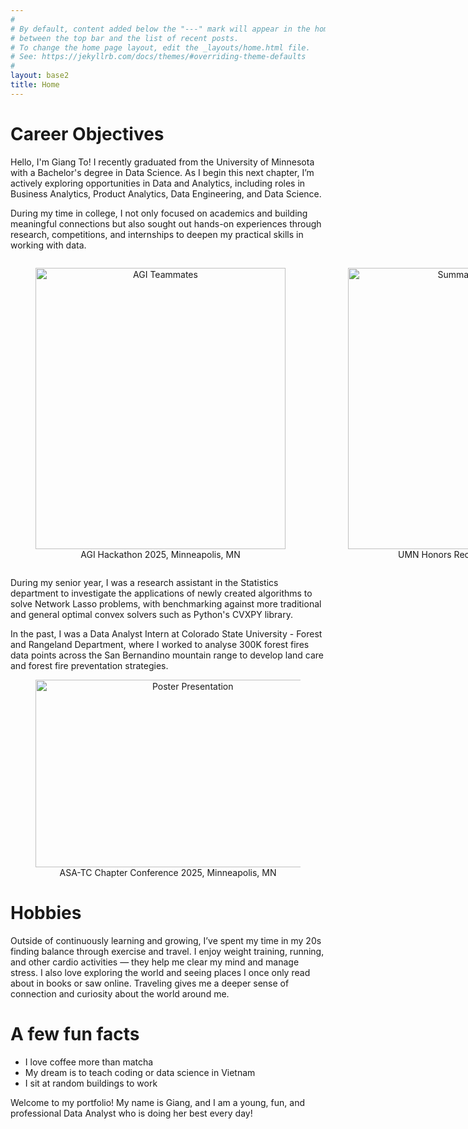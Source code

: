 ```yaml
---
#
# By default, content added below the "---" mark will appear in the home page
# between the top bar and the list of recent posts.
# To change the home page layout, edit the _layouts/home.html file.
# See: https://jekyllrb.com/docs/themes/#overriding-theme-defaults
#
layout: base2
title: Home
---
```

<h1>Career Objectives</h1>
Hello, I'm Giang To! I recently graduated from the University of Minnesota with a Bachelor's degree in Data Science. As I begin this next chapter, I’m actively exploring opportunities in Data and Analytics, including roles in Business Analytics, Product Analytics, Data Engineering, and Data Science.

During my time in college, I not only focused on academics and building meaningful connections but also sought out hands-on experiences through research, competitions, and internships to deepen my practical skills in working with data.

<div style="display: flex; gap: 20px;">
    <figure style="text-align: center;">
        <img  src="{{ site.baseurl }}/img/agi_team_pic.JPG" alt='AGI Teammates' width="400" height="450">
        <figcaption>AGI Hackathon 2025, Minneapolis, MN</figcaption>
    </figure>
    <figure style="text-align: center;">
        <img  src="{{ site.baseurl }}/img/standing_in_the_hallway.jpg" alt='Summa Cum Laude' width="400" height="450">
        <figcaption>UMN Honors Recognition Ceremony</figcaption>
    </figure>
</div>

During my senior year, I was a research assistant in the Statistics department to investigate the applications of newly created algorithms to solve Network Lasso problems, with benchmarking against more traditional and general optimal convex solvers such as Python's CVXPY library. 

In the past, I was a Data Analyst Intern at Colorado State University - Forest and Rangeland Department, where I worked to analyse 300K forest fires data points across the San Bernandino mountain range to develop land care and forest fire preventation strategies.

<figure style="text-align: center;">
        <img  src="{{ site.baseurl }}/img/presenting_at_asa.JPG" alt='Poster Presentation' width="487.5" height="300">
        <figcaption>ASA-TC Chapter Conference 2025, Minneapolis, MN</figcaption>
</figure>

<h1>Hobbies</h1>
<p>
Outside of continuously learning and growing, I’ve spent my time in my 20s finding balance through exercise and travel. I enjoy weight training, running, and other cardio activities — they help me clear my mind and manage stress. I also love exploring the world and seeing places I once only read about in books or saw online. Traveling gives me a deeper sense of connection and curiosity about the world around me.
</p>

<h1>A few fun facts</h1>
<ul>
<li> I love coffee more than matcha </li>
<li> My dream is to teach coding or data science in Vietnam </li>
<li> I sit at random buildings to work </li>
</ul>

Welcome to my portfolio! My name is Giang, and I am a young, fun, and professional Data Analyst who is doing her best every day!


